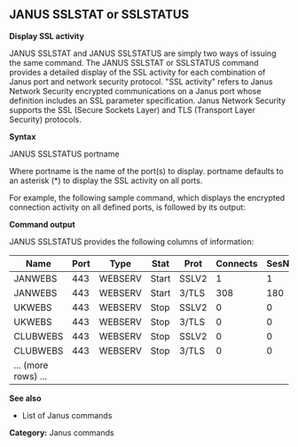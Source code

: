## JANUS SSLSTAT or SSLSTATUS

**Display SSL activity**

JANUS SSLSTAT and JANUS SSLSTATUS are simply two ways of issuing the same command. The JANUS SSLSTAT or SSLSTATUS command provides a detailed display of the SSL activity for each combination of Janus port and network security protocol. "SSL activity" refers to Janus Network Security encrypted communications on a Janus port whose definition includes an SSL parameter specification. Janus Network Security supports the SSL (Secure Sockets Layer) and TLS (Transport Layer Security) protocols.

**Syntax**

JANUS SSLSTATUS portname

Where portname is the name of the port(s) to display. portname defaults to an asterisk (*) to display the SSL activity on all ports.

For example, the following sample command, which displays the encrypted connection activity on all defined ports, is followed by its output:

**Command output**

JANUS SSLSTATUS provides the following columns of information:

| Name | Port | Type | Stat | Prot | Connects | SesNew | SesNF | SesTO | Errs |
|---|---|---|---|---|---|---|---|---|---|
| JANWEBS | 443 | WEBSERV | Start | SSLV2 | 1 | 1 | 0 | 0 | 0 |
| JANWEBS | 443 | WEBSERV | Start | 3/TLS | 308 | 180 | 0 | 0 | 30 |
| UKWEBS | 443 | WEBSERV | Stop | SSLV2 | 0 | 0 | 0 | 0 | 0 |
| UKWEBS | 443 | WEBSERV | Stop | 3/TLS | 0 | 0 | 0 | 0 | 0 |
| CLUBWEBS | 443 | WEBSERV | Stop | SSLV2 | 0 | 0 | 0 | 0 | 0 |
| CLUBWEBS | 443 | WEBSERV | Stop | 3/TLS | 0 | 0 | 0 | 0 | 0 |
| ... (more rows) ... |  |  |  |  |  |  |  |  |  |


**See also**

* List of Janus commands

**Category:** Janus commands
